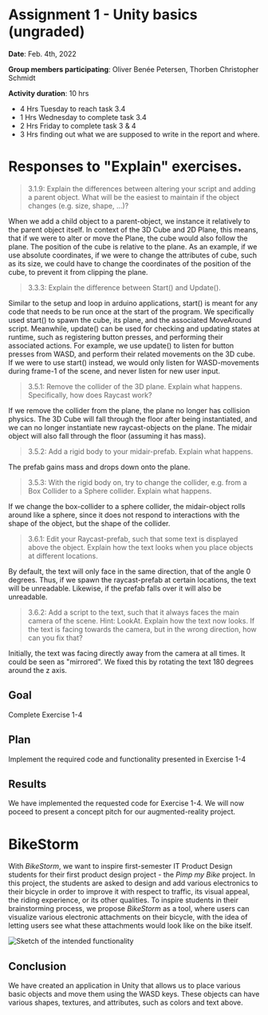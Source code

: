 # Assignment 1 - Unity basics (ungraded)

**Date**: Feb. 4th, 2022

**Group members participating**: Oliver Benée Petersen, Thorben Christopher Schmidt

**Activity duration**: 10 hrs
- 4 Hrs Tuesday to reach task 3.4
- 1 Hrs Wednesday to complete task 3.4
- 2 Hrs Friday to complete task 3 & 4
- 3 Hrs finding out what we are supposed to write in the report and where. 

# Responses to "Explain" exercises. 

> 3.1.9: Explain the differences between altering your script and adding a parent object. What will be the easiest to maintain if the object changes (e.g. size, shape, ...)?

When we add a child object to a parent-object, we instance it relatively to the parent object itself. In context of the 3D Cube and 2D Plane, this means, that if we were to alter or move the Plane, the cube would also follow the plane. The position of the cube is relative to the plane. As an example, if we use absolute coordinates, if we were to change the attributes of cube, such as its size, we could have to change the coordinates of the position of the cube, to prevent it from clipping the plane. 

> 3.3.3: Explain the difference between Start() and Update().

Similar to the setup and loop in arduino applications, start() is meant for any code that needs to be run once at the start of the program. We specifically used start() to spawn the cube, its plane, and the associated MoveAround script. 
Meanwhile, update() can be used for checking and updating states at runtime, such as registering button presses, and performing their associated actions. For example, we use update() to listen for button presses from WASD, and perform their related movements on the 3D cube. If we were to use start() instead, we would only listen for WASD-movements during frame-1 of the scene, and never listen for new user input. 

> 3.5.1: Remove the collider of the 3D plane. Explain what happens. Specifically, how does Raycast work?

If we remove the collider from the plane, the plane no longer has collision physics. The 3D Cube will fall through the floor after being instantiated, and we can no longer instantiate new raycast-objects on the plane. The midair object will also fall through the floor (assuming it has mass). 

> 3.5.2: Add a rigid body to your midair-prefab. Explain what happens.

The prefab gains mass and drops down onto the plane.

> 3.5.3: With the rigid body on, try to change the collider, e.g. from a Box Collider to a Sphere collider. Explain what happens.

If we change the box-collider to a sphere collider, the midair-object rolls around like a sphere, since it does not respond to interactions with the shape of the object, but the shape of the collider. 

> 3.6.1: Edit your Raycast-prefab, such that some text is displayed above the object. Explain how the text looks when you place objects at different locations.

By default, the text will only face in the same direction, that of the angle 0 degrees. Thus, if we spawn the raycast-prefab at certain locations, the text will be unreadable. Likewise, if the prefab falls over it will also be unreadable. 

> 3.6.2: Add a script to the text, such that it always faces the main camera of the scene. Hint: LookAt. Explain how the text now looks. If the text is facing towards the camera, but in the wrong direction, how can you fix that?

Initially, the text was facing directly away from the camera at all times. It could be seen as "mirrored". We fixed this by rotating the text 180 degrees around the z axis. 

## Goal
Complete Exercise 1-4

## Plan
Implement the required code and functionality presented in Exercise 1-4

## Results
We have implemented the requested code for Exercise 1-4. We will now poceed to present a concept pitch for our augmented-reality project.

# BikeStorm
With _BikeStorm_, we want to inspire first-semester IT Product Design students for their first product design project - the _Pimp my Bike_ project.
In this project, the students are asked to design and add various electronics to their bicycle in order to improve it with respect to traffic, its visual appeal, the riding experience, or its other qualities. 
To inspire students in their brainstorming process, we propose _BikeStorm_ as a tool, where users can visualize various electronic attachments on their bicycle, with the idea of letting users see what these attachments would look like on the bike itself. 

![Sketch of the intended functionality](https://gitlab.au.dk/au598997/ar21/-/raw/08c0311087119e215a81adf6d6e525b1328c8a08/20220205_115600.jpg)

## Conclusion
We have created an application in Unity that allows us to place various basic objects and move them using the WASD keys. These objects can have various shapes, textures, and attributes, such as colors and text above. 
